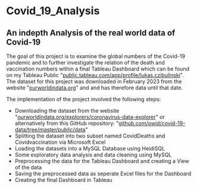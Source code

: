 # Covid_19_Analysis

## An indepth Analysis of the real world data of Covid-19


The goal of this project is to examine the global numbers of the Covid-19 pandemic and to further investigate the relation of the death and vaccination numbers within a final Tableau Dashboard which can be found on my Tableau Public "[public.tableau.com/app/profile/lukas.czibulinski](https://public.tableau.com/app/profile/lukas.czibulinski)". The dataset for this project was downloaded in February 2023 from the website "[ourworldindata.org](https://ourworldindata.org/)" and and has therefore data until that date.

The implementation of the project involved the following steps:
 * Downloading the dataset from the website "[ourworldindata.org/explorers/coronavirus-data-explorer](https://ourworldindata.org/explorers/coronavirus-data-explorer)" or alternatively from this GitHub repository: "[github.com/owid/covid-19-data/tree/master/public/data](https://github.com/owid/covid-19-data/tree/master/public/data)"
 * Splitting the dataset into two subset named CovidDeaths and Covidvaccination via Microsoft Excel 
 * Loading the datasets into a MySQL Database using HeidiSQL
 * Some exploratory data analysis and data cleaning using MySQL
 * Preprocessing the data for the Tableau Dashboard and creating a View of the data
 *  Saving the preprocessed data as seperate Excel files for the Dashboard
 *  Creating the final Dashboard in Tableau

